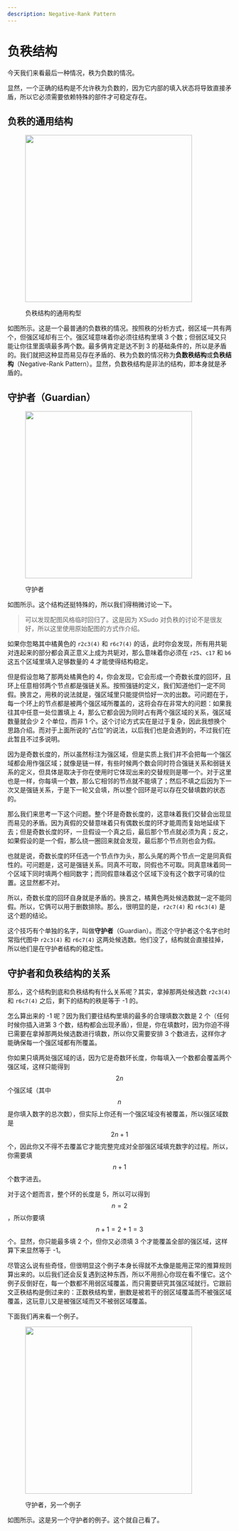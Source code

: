 ```yaml
---
description: Negative-Rank Pattern
---
```


# 负秩结构

今天我们来看最后一种情况，秩为负数的情况。

显然，一个正确的结构是不允许秩为负数的，因为它内部的填入状态将导致直接矛盾，所以它必须需要依赖特殊的部件才可稳定存在。

## 负秩的通用结构 <a href="#general-negative-rank-pattern" id="general-negative-rank-pattern"></a>

<figure><img src="../../.gitbook/assets/images_0532.png" alt="" width="375"><figcaption><p>负秩结构的通用构型</p></figcaption></figure>

如图所示。这是一个最普通的负数秩的情况。按照秩的分析方式，弱区域一共有两个，但强区域却有三个。强区域意味着你必须往结构里填 3 个数；但弱区域又只能让你往里面填最多两个数。最多俩肯定是达不到 3 的基础条件的，所以是矛盾的。我们就把这种显而易见存在矛盾的、秩为负数的情况称为**负数秩结构**或**负秩结构**（Negative-Rank Pattern）。显然，负数秩结构是非法的结构，即本身就是矛盾的。

## 守护者（Guardian） <a href="#guardian" id="guardian"></a>

<figure><img src="../../.gitbook/assets/images_0533.png" alt="" width="375"><figcaption><p>守护者</p></figcaption></figure>

如图所示。这个结构还挺特殊的，所以我们得稍微讨论一下。

> 可以发现配图风格临时回归了。这是因为 XSudo 对负秩的讨论不是很友好，所以这里使用原始配图的方式作介绍。

如果你忽略其中橘黄色的 `r2c3(4)` 和 `r6c7(4)` 的话，此时你会发现，所有用共轭对连起来的部分都会真正意义上成为共轭对，那么意味着你必须在 `r25`、`c17` 和 `b6` 这五个区域里填入足够数量的 4 才能使得结构稳定。

但是假设忽略了那两处橘黄色的 4，你会发现，它会形成一个奇数长度的回环，且环上任意相邻两个节点都是强链关系。按照强链的定义，我们知道他们一定不同假。换言之，用秩的说法就是，强区域里只能提供恰好一次的出数。可问题在于，每一个环上的节点都是被两个强区域所覆盖的，这将会存在非常大的问题：如果我往其中任意一处位置填上 4，那么它都会因为同时占有两个强区域的关系，强区域数量就会少 2 个单位，而非 1 个。这个讨论方式实在是过于复杂，因此我想换个思路介绍。而对于上面所说的“占位”的说法，以后我们也是会遇到的，不过我们在此暂且不过多说明。

因为是奇数长度的，所以虽然标注为强区域，但是实质上我们并不会把每一个强区域都会用作强区域；就像是链一样，有些时候两个数会同时符合强链关系和弱链关系的定义，但具体是取决于你在使用时它体现出来的交替规则是哪一个。对于这里也是一样，你每填一个数，那么它相邻的节点就不能填了；然后不填之后因为下一次又是强链关系，于是下一轮又会填，所以整个回环是可以存在交替填数的状态的。

那么我们来思考一下这个问题。整个环是奇数长度的，这意味着我们交替会出现显而易见的矛盾。因为真假的交替意味着只有偶数长度的环才能周而复始地延续下去；但是奇数长度的环，一旦假设一个真之后，最后那个节点就必须为真；反之，如果假设的是一个假，那么绕一圈回来就会发现，最后那个节点则也会为假。

也就是说，奇数长度的环任选一个节点作为头，那么头尾的两个节点一定是同真假性的。可问题是，这可是强链关系。同真不可取，同假也不可取。同真意味着同一个区域下同时填两个相同数字；而同假意味着这个区域下没有这个数字可填的位置。这显然都不对。

所以，奇数长度的回环自身就是矛盾的。换言之，橘黄色两处候选数就一定不能同假。所以，它俩可以用于删数排除。那么，很明显的是，`r2c7(4)` 和 `r6c3(4)` 是这个题的结论。

这个技巧有个单独的名字，叫做**守护者**（Guardian）。而这个守护者这个名字也时常指代图中 `r2c3(4)` 和 `r6c7(4)` 这两处候选数。他们没了，结构就会直接挂掉，所以他们是在守护者结构的稳定性。

## 守护者和负秩结构的关系 <a href="#relation-between-guardian-and-negative-rank-pattern" id="relation-between-guardian-and-negative-rank-pattern"></a>

那么，这个结构到底和负秩结构有什么关系呢？其实，拿掉那两处候选数 `r2c3(4)` 和 `r6c7(4)` 之后，剩下的结构的秩是等于 -1 的。

怎么算出来的 -1 呢？因为我们要往结构里填的最多的合理填数次数是 2 个（任何时候你插入进第 3 个数，结构都会出现矛盾），但是，你在填数时，因为你迫不得已需要在拿掉那两处候选数进行填数，所以你又需要安排 3 个数进去，这样你才能确保每一个强区域都有所覆盖。

你如果只填两处强区域的话，因为它是奇数环长度，你每填入一个数都会覆盖两个强区域，这样只能得到 $$2n$$ 个强区域（其中 $$n$$ 是你填入数字的总次数），但实际上你还有一个强区域没有被覆盖，所以强区域数是 $$2n  + 1$$ 个，因此你又不得不去覆盖它才能完整完成对全部强区域填充数字的过程。所以，你需要填 $$n + 1$$ 个数字进去。

对于这个题而言，整个环的长度是 5，所以可以得到 $$n = 2$$，所以你要填 $$n + 1 = 2 + 1 = 3$$ 个。显然，你只能最多填 2 个，但你又必须填 3 个才能覆盖全部的强区域，这样算下来显然等于 -1。

尽管这么说有些奇怪，但很明显这个例子本身长得就不太像是能用正常的推算规则算出来的。以后我们还会反复遇到这种东西，所以不用担心你现在看不懂它。这个例子反倒好在，每一个数都不用弱区域覆盖，而只需要研究其强区域就行。它跟前文正秩结构是倒过来的：正数秩结构里，删数是被若干的弱区域覆盖而不被强区域覆盖，这玩意儿又是被强区域而又不被弱区域覆盖。

下面我们再来看一个例子。

<figure><img src="../../.gitbook/assets/images_0534.png" alt="" width="375"><figcaption><p>守护者，另一个例子</p></figcaption></figure>

如图所示。这是另一个守护者的例子。这个就自己看了。
